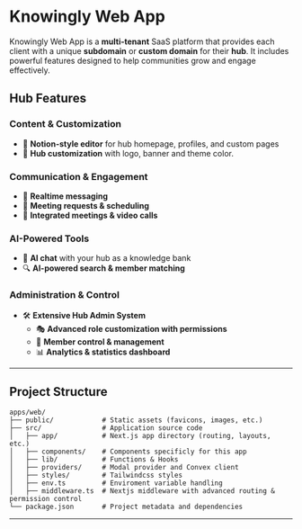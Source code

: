 # Knowingly Web App

Knowingly Web App is a **multi-tenant** SaaS platform that provides each client with a unique **subdomain** or **custom domain** for their **hub**. It includes powerful features designed to help communities grow and engage effectively.

## Hub Features

### Content & Customization
- 📝 **Notion-style editor** for hub homepage, profiles, and custom pages
- 🎨 **Hub customization** with logo, banner and theme color. 

### Communication & Engagement
- 💬 **Realtime messaging**  
- 📅 **Meeting requests & scheduling**  
- 🎥 **Integrated meetings & video calls**  

### AI-Powered Tools
- 🤖 **AI chat** with your hub as a knowledge bank  
- 🔍 **AI-powered search & member matching**  

### Administration & Control
- 🛠️ **Extensive Hub Admin System**  
  - 🎭 **Advanced role customization with permissions**  
  - 👥 **Member control & management**  
  - 📊 **Analytics & statistics dashboard**  

---

## Project Structure

```
apps/web/
├── public/            # Static assets (favicons, images, etc.)
├── src/               # Application source code
│   ├── app/           # Next.js app directory (routing, layouts, etc.)
│   ├── components/    # Components specificly for this app
│   ├── lib/           # Functions & Hooks
│   ├── providers/     # Modal provider and Convex client
│   ├── styles/        # Tailwindcss styles
│   ├── env.ts         # Enviroment variable handling
│   ├── middleware.ts  # Nextjs middleware with advanced routing & permission control
└── package.json       # Project metadata and dependencies
```

---

